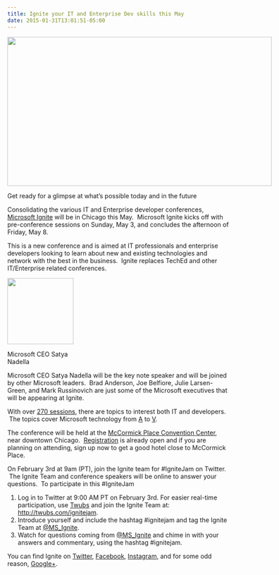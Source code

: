 ```yaml
---
title: Ignite your IT and Enterprise Dev skills this May
date: 2015-01-31T13:01:51-05:00
---
```

<div style="width: 610px" class="wp-caption alignnone">
  <a href="http://ignite.microsoft.com/"><img loading="lazy" src="https://i0.wp.com/www.rajapet.net/Other/2015-Blog/i-kG77pFp/0/L/Msf-Ignite-640x360_0001_2-L.jpg?resize=600%2C338" alt="" width="600" height="338"  /></a>
  
  <p class="wp-caption-text">
    Get ready for a glimpse at what’s possible today and in the future
  </p>
</div>

Consolidating the various IT and Enterprise developer conferences, <a href="http://ignite.microsoft.com/" target="_blank">Microsoft Ignite</a> will be in Chicago this May.  Microsoft Ignite kicks off with pre-conference sessions on Sunday, May 3, and concludes the afternoon of Friday, May 8.

This is a new conference and is aimed at IT professionals and enterprise developers looking to learn about new and existing technologies and network with the best in the business.  Ignite replaces TechEd and other IT/Enterprise related conferences.

<div style="width: 160px" class="wp-caption alignleft">
  <img loading="lazy" class="" src="https://i0.wp.com/www.rajapet.net/Other/2015-Blog/i-d34d6Jt/0/S/speaker-o_01_satya-nadella_on-S.png?resize=150%2C150" alt="" width="150" height="150"  />
  
  <p class="wp-caption-text">
    Microsoft CEO Satya Nadella
  </p>
</div>

Microsoft CEO Satya Nadella will be the key note speaker and will be joined by other Microsoft leaders.  Brad Anderson, Joe Belfiore, Julie Larsen-Green, and Mark Russinovich are just some of the Microsoft executives that will be appearing at Ignite.

With over <a title="The Microsoft Ignite Session Catalog" href="http://ignite.microsoft.com/Sessions" target="_blank">270 sessions</a>, there are topics to interest both IT and developers.  The topics cover Microsoft technology from <a title="Azure" href="http://ignite.microsoft.com/Sessions?filter=&Key=azure" target="_blank">A</a> to <a title="Hyper-V is the new Z" href="http://ignite.microsoft.com/Sessions?filter=&Key=Hyper-V" target="_blank">V</a>.

The conference will be held at the <a title="Welcome to Chicago's McCormick Place, the premier convention facility in North America. Located just minutes from downtown Chicago, McCormick Place attracts close to 3 million visitors each year." href="http://www.mccormickplace.com/" target="_blank">McCormick Place Convention Center</a>, near downtown Chicago.  <a href="http://ignite.microsoft.com/Register" target="_blank">Registration</a> is already open and if you are planning on attending, sign up now to get a good hotel close to McCormick Place.

On February 3rd at 9am (PT), join the Ignite team for #IgniteJam on Twitter.  The Ignite Team and conference speakers will be online to answer your questions.  To participate in this #IgniteJam

  1. Log in to Twitter at 9:00 AM PT on February 3rd. For easier real-time participation, use <a href="http://twubs.com/" target="_blank">Twubs</a> and join the Ignite Team at: <a href="http://twubs.com/ignitejam" target="_blank">http://twubs.com/ignitejam</a>.
  2. Introduce yourself and include the hashtag #ignitejam and tag the Ignite Team at <a title="Microsoft Ignite" href="https://twitter.com/MS_Ignite" target="_blank">@MS_Ignite</a>.
  3. Watch for questions coming from <a title="Microsoft Ignite" href="https://twitter.com/MS_Ignite" target="_blank">@MS_Ignite</a> and chime in with your answers and commentary, using the hashtag #ignitejam.

You can find Ignite on <a href="https://twitter.com/MS_Ignite" target="_blank">Twitter</a>, <a href="https://www.facebook.com/MicrosoftIgnite" target="_blank">Facebook</a>, <a href="http://instagram.com/ms_ignite" target="_blank">Instagram</a>, and for some odd reason, <a href="https://plus.google.com/113825791256010408530/posts" target="_blank">Google+</a>.

